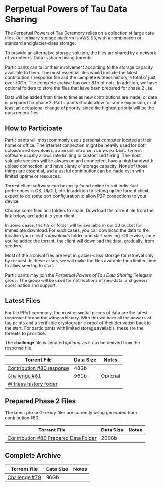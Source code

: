 # Perpetual Powers of Tau Data Sharing

The Perpetual Powers of Tau Ceremony relies on a collection of large data files. Our primary storage platform is AWS S3, with a combination of standard and glacier-class storage. 

To provide an alternative storage solution, the files are shared by a network of volunteers. Data is shared using torrents. 

Participants can tailor their involvement according to the storage capacity available to them. The most essential files would include the latest contribution's response file and the complete witness history, a total of just over 50Gb. The complete archive has over 8Tb of data. In addition, we have optional folders to store the files that have been prepared for phase 2 use. 

Data will be added from time to time as new contributions are made, or data is prepared for phase 2. Participants should allow for some expansion, or at least an occasional change of priority, since the highest priority will be the most recent files.

## How to Participate

Participants will most commonly use a personal computer located at their home or office. The internet connection might be heavily used for both uploads and downloads, so an unlimited service works best. Torrent software usually allows rate limiting or customised timing. The most valuable seeders will be always on and connected, have a high bandwidth upload connection, and have plenty of storage capacity. None of those things are essential, and a useful contribution can be made even with limited uptime or  resources.

Torrent client software can be easily found online to suit individual preferences in OS, UI/CLI, etc. In addition to setting up the torrent client, expect to do some port configuration to allow P2P connections to your device. 

Choose some files and folders to share. Download the torrent file from the link below, and add it to your client. 

In some cases, the file or folder will be available in our S3 bucket for immediate download. For such cases, you can download the data to the location your client's _downloads_ folder, and start seeding. Otherwise, once you've added the torrent, the client will download the data, gradually, from seeders. 

Most of the archival files are kept in glacier-class storage for retrieval only by request. In these cases, we will make the files available for a limited time to allow seeding to start. 

Participants may join the *Perpetual Powers of Tau Data Sharing* Telegram group. The group will be used for notifications of new data, and general coordination and support. 

## Latest Files

For the PPoT ceremony, the most essential pieces of data are the latest response file and the witness history. With this we have all the powers-of-tau points and a verifiable cryptographic proof of their derivation back to the start. For participants with limited storage available, these are the torrents to prioritise.

The **challenge** file is denoted _optional_ as it can be derived from the response file. 

| Torrent File | Data Size | Notes |
|------|------|-------|
| [Contribution #80 response](https://pse-trusted-setup-ppot.s3.eu-central-1.amazonaws.com/torrents/response_0080_carter.torrent) | 48Gb |
| [Challenge #81](https://pse-trusted-setup-ppot.s3.eu-central-1.amazonaws.com/torrents/challenge_0081.torrent) | 96Gb | Optional |
| [Witness history folder](coming) |  |


## Prepared Phase 2 Files

The latest phase-2-ready files are currently being generated from contribution #80. 

| Torrent File | Data Size | Notes |
|--------------|-----------|-------|
| [Contribution #80 Prepared Data Folder](torrent-link) | 200Gb |  |

## Complete Archive

| Torrent File | Data Size | Notes |
|--------------|-----------|-------|
| [Challenge #79](https://pse-trusted-setup-ppot.s3.eu-central-1.amazonaws.com/torrents/challenge_0079_a.torrent) | 96Gb |  |

